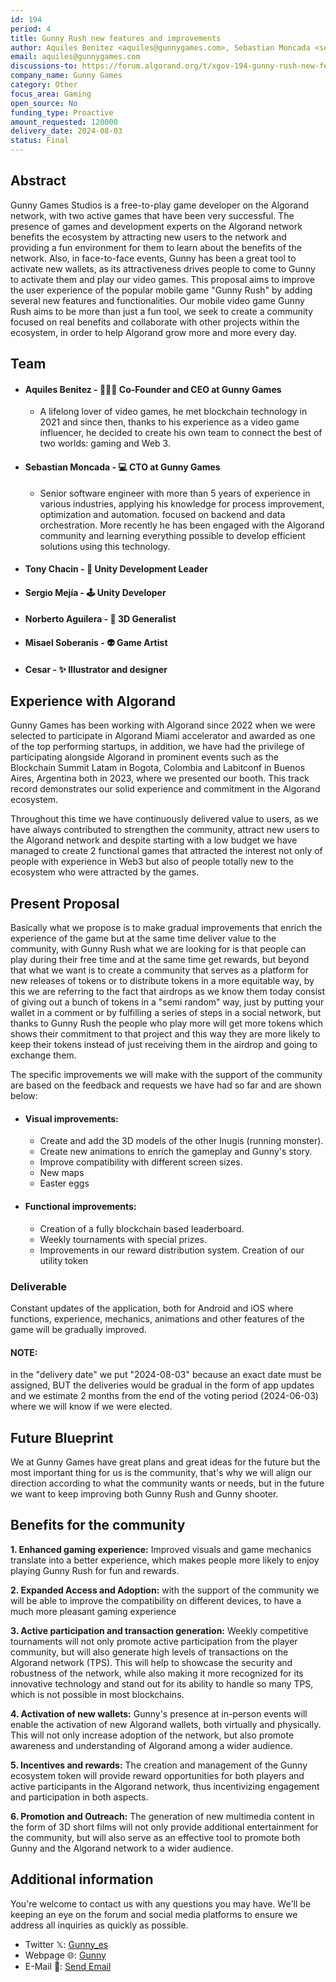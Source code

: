 ```yaml
---
id: 194
period: 4
title: Gunny Rush new features and improvements
author: Aquiles Benitez <aquiles@gunnygames.com>, Sebastian Moncada <sebastian@gunnygames.com>, sebas6612 (@sebas6612)
email: aquiles@gunnygames.com
discussions-to: https://forum.algorand.org/t/xgov-194-gunny-rush-new-features-and-improvements/11853
company_name: Gunny Games
category: Other
focus_area: Gaming
open_source: No
funding_type: Proactive
amount_requested: 120000
delivery_date: 2024-08-03
status: Final
---
```



## Abstract
Gunny Games Studios is a free-to-play game developer on the Algorand network, with two active games that have been very successful. The presence of games and development experts on the Algorand network benefits the ecosystem by attracting new users to the network and providing a fun environment for them to learn about the benefits of the network. Also, in face-to-face events, Gunny has been a great tool to activate new wallets, as its attractiveness drives people to come to Gunny to activate them and play our video games.
This proposal aims to improve the user experience of the popular mobile game "Gunny Rush" by adding several new features and functionalities.
Our mobile video game Gunny Rush aims to be more than just a fun tool, we seek to create a community focused on real benefits and collaborate with other projects within the ecosystem, in order to help Algorand grow more and more every day.

## Team
- #### Aquiles Benitez - 👨🏽‍💻 Co-Founder and CEO at Gunny Games 

    - A lifelong lover of video games, he met blockchain technology in 2021 and since then, thanks to his experience as a video game influencer, he decided to create his own team to connect the best of two worlds: gaming and Web 3.


- #### Sebastian Moncada - 💻 CTO at Gunny Games 

    - Senior software engineer with more than 5 years of experience in various industries, applying his knowledge for process improvement, optimization and automation. focused on backend and data orchestration.
    More recently he has been engaged with the Algorand community and learning everything possible to develop efficient solutions using this technology.

- #### Tony Chacin - 👾 Unity Development Leader
- #### Sergio Mejía - 🕹️ Unity Developer
- #### Norberto Aguilera - 🤖 3D Generalist
- #### Misael Soberanis - 👽 Game Artist
- #### Cesar - ✨ Illustrator and designer

## Experience with Algorand

Gunny Games has been working with Algorand since 2022 when we were selected to participate in Algorand Miami accelerator  and awarded as one of the top performing startups, in addition, we have had the privilege of participating alongside Algorand in prominent events such as the Blockchain Summit Latam in Bogota, Colombia and Labitconf in Buenos Aires, Argentina both in 2023, where we presented our booth. This track record demonstrates our solid experience and commitment in the Algorand ecosystem.

Throughout this time we have continuously delivered value to users, as we have always contributed to strengthen the community, attract new users to the Algorand network and despite starting with a low budget we have managed to create 2 functional games that attracted the interest not only of people with experience in Web3 but also of people totally new to the ecosystem who were attracted by the games.


## Present Proposal
Basically what we propose is to make gradual improvements that enrich the experience of the game but at the same time deliver value to the community, with Gunny Rush what we are looking for is that people can play during their free time and at the same time get rewards, but beyond that what we want is to create a community that serves as a platform for new releases of tokens or to distribute tokens in a more equitable way, by this we are referring to the fact that airdrops as we know them today consist of giving out a bunch of tokens in a "semi random" way, just by putting your wallet in a comment or by fulfilling a series of steps in a social network, but thanks to Gunny Rush the people who play more will get more tokens which shows their commitment to that project and this way they are more likely to keep their tokens instead of just receiving them in the airdrop and going to exchange them.

The specific improvements we will make with the support of the community are based on the feedback and requests we have had so far and are shown below:
- #### Visual improvements: 
    - Create and add the 3D models of the other Inugis (running monster).
    - Create new animations to enrich the gameplay and Gunny's story.
    - Improve compatibility with different screen sizes.
    - New maps
    - Easter eggs
- #### Functional improvements:
    - Creation of a fully blockchain based leaderboard.
    - Weekly tournaments with special prizes.
    - Improvements in our reward distribution system.
    Creation of our utility token 


### Deliverable
Constant updates of the application, both for Android and iOS where functions, experience, mechanics, animations and other features of the game will be gradually improved.

#### NOTE:
in the "delivery date" we put "2024-08-03" because an exact date must be assigned, BUT the deliveries would be gradual in the form of app updates and we estimate 2 months from the end of the voting period (2024-06-03) where we will know if we were elected. 

## Future Blueprint
We at Gunny Games have great plans and great ideas for the future but the most important thing for us is the community, that's why we will align our direction according to what the community wants or needs, but in the future we want to keep improving both Gunny Rush and Gunny shooter.

## Benefits for the community
**1. Enhanced gaming experience:** Improved visuals and game mechanics translate into a better experience, which makes people more likely to enjoy playing Gunny Rush for fun and rewards.

**2. Expanded Access and Adoption:** with the support of the community we will be able to improve the compatibility on different devices, to have a much more pleasant gaming experience

**3. Active participation and transaction generation:** Weekly competitive tournaments will not only promote active participation from the player community, but will also generate high levels of transactions on the Algorand network (TPS). This will help to showcase the security and robustness of the network, while also making it more recognized for its innovative technology and stand out for its ability to handle so many TPS, which is not possible in most blockchains.

**4. Activation of new wallets:** Gunny's presence at in-person events will enable the activation of new Algorand wallets, both virtually and physically. This will not only increase adoption of the network, but also promote awareness and understanding of Algorand among a wider audience.

**5. Incentives and rewards:** The creation and management of the Gunny ecosystem token will provide reward opportunities for both players and active participants in the Algorand network, thus incentivizing engagement and participation in both aspects.

**6. Promotion and Outreach:** The generation of new multimedia content in the form of 3D short films will not only provide additional entertainment for the community, but will also serve as an effective tool to promote both Gunny and the Algorand network to a wider audience.


## Additional information
You're welcome to contact us with any questions you may have. We'll be keeping an eye on the forum and social media platforms to ensure we address all inquiries as quickly as possible.
- Twitter 𝕏: <a href="https://twitter.com/Gunny_es" target="_blank">Gunny_es</a>
- Webpage 🌐: <a href="https://www.gunnygames.com/" target="_blank">Gunny</a>
- E-Mail 📧: <a href="mailto:aquiles@gunnygames.com, sebastian@gunnygames.com">Send Email</a>
